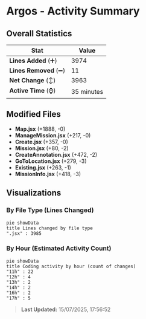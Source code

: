 # Argos - Activity Summary 

## Overall Statistics

| Stat                   | Value                                                             |
| ---------------------- | ----------------------------------------------------------------- |
| **Lines Added** (➕)   | 3974                                          |
| **Lines Removed** (➖) | 11                                        |
| **Net Change** (↕)    | 3963                |
| **Active Time** (⌚)   | 35 minutes |


## Modified Files
- **Map.jsx** (+1888, -0)
- **ManageMission.jsx** (+217, -0)
- **Create.jsx** (+357, -0)
- **Mission.jsx** (+80, -2)
- **CreateAnnotation.jsx** (+472, -2)
- **GoToLocation.jsx** (+279, -3)
- **Existing.jsx** (+263, -1)
- **MissionInfo.jsx** (+418, -3)

## Visualizations

### By File Type (Lines Changed)

```mermaid
pie showData
title Lines changed by file type
".jsx" : 3985
```

### By Hour (Estimated Activity Count)

```mermaid
pie showData
title Coding activity by hour (count of changes)
"11h" : 22
"12h" : 4
"13h" : 2
"14h" : 2
"16h" : 2
"17h" : 5
```


> **Last Updated:** 15/07/2025, 17:56:52
